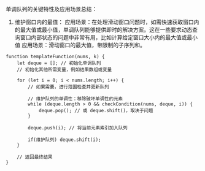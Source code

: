 单调队列的关键特性及应用场景总结：
1. 维护窗口内的最值：
应用场景：在处理滑动窗口问题时，如需快速获取窗口内的最大值或最小值，单调队列能够提供即时的解决方案。这在一些要求动态查询窗口内部状态的问题中非常有用，比如计算给定窗口大小内的最大值或最小值
应用场景：滑动窗口的最大值，带限制的子序列和。      
```code
function templateFunction(nums, k) {
    let deque = []; // 初始化单调队列
    // 初始化其他所需变量，例如结果数组或变量

    for (let i = 0; i < nums.length; i++) {
        // 如果需要，进行范围检查并更新队列

        // 维护队列的单调性：移除破坏单调性的元素
        while (deque.length > 0 && checkCondition(nums, deque, i)) {
            deque.pop(); // 或 deque.shift()，取决于问题
        }

        deque.push(i); // 将当前元素索引加入队列

        if(维护队列) deque.shift(i);
    }

    // 返回最终结果
}

```
